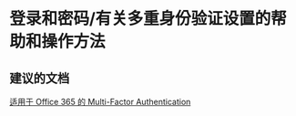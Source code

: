 <properties
    pageTitle="sign-in and passwords/help and how-to information for multi-factor authentication setup"
    description="登录和密码/有关多重身份验证设置的帮助和操作方法"
    service="microsoft.activedirectory"
    resource="activedirectory"
    authors="aashu"
    displayOrder=""
    selfHelpType="generic"
    supportTopicIds="32095709"
    resourceTags=""
    productPesIds="14785"
    cloudEnvironments="public"
/>


# 登录和密码/有关多重身份验证设置的帮助和操作方法


## **建议的文档**
[适用于 Office 365 的 Multi-Factor Authentication](http://msdn.microsoft.com/library/dn383636.aspx)



<!--HONumber=Jul16_HO4-->


